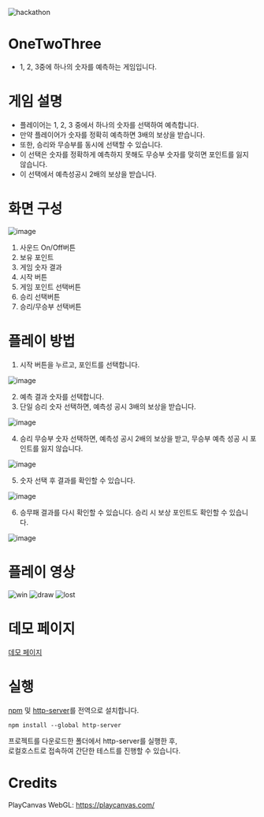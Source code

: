 ![hackathon](https://user-images.githubusercontent.com/109493423/196602490-c73a44f0-16f8-4321-9538-244b3e6fc09d.png)

# OneTwoThree
- 1, 2, 3중에 하나의 숫자를 예측하는 게임입니다.

# 게임 설명
- 플레이어는 1, 2, 3 중에서 하나의 숫자를 선택하여 예측합니다.
- 만약 플레이어가 숫자를 정확히 예측하면 3배의 보상을 받습니다.
- 또한, 승리와 무승부를 동시에 선택할 수 있습니다.
- 이 선택은 숫자를 정확하게 예측하지 못해도 무승부 숫자를 맞히면 포인트를 잃지 않습니다.
- 이 선택에서 예측성공시 2배의 보상을 받습니다.

# 화면 구성
![image](https://github.com/mossland/Hackathon/assets/38033515/d97f6629-ff54-489a-b5e4-c51089a6efa4)

1. 사운드 On/Off버튼
2. 보유 포인트
3. 게임 숫자 결과
4. 시작 버튼
5. 게임 포인트 선택버튼
6. 승리 선택버튼
7. 승리/무승부 선택버튼


# 플레이 방법
1. 시작 버튼을 누르고, 포인트를 선택합니다.

![image](https://github.com/mossland/Hackathon/assets/38033515/3e235cdf-9e65-47ce-8784-5e2756d0a19e)

2. 예측 결과 숫자를 선택합니다.
3. 단일 승리 숫자 선택하면, 예측성 공시 3배의 보상을 받습니다.

![image](https://github.com/mossland/Hackathon/assets/38033515/352814dc-e23a-46bf-9832-c5a9e87a38b3)

4. 승리 무승부 숫자 선택하면, 예측성 공시 2배의 보상을 받고, 무승부 예측 성공 시 포인트를 잃지 않습니다.

![image](https://github.com/mossland/Hackathon/assets/38033515/06698b7a-9464-488b-b1f6-a15a2e41516c)

5. 숫자 선택 후 결과를 확인할 수 있습니다.

![image](https://github.com/mossland/Hackathon/assets/38033515/9fc63781-000e-40c8-bc73-25ea00269b97)

6. 승무패 결과를 다시 확인할 수 있습니다. 승리 시 보상 포인트도 확인할 수 있습니다.

![image](https://github.com/mossland/Hackathon/assets/38033515/e366f405-7888-480b-a387-04686d8da42e)


# 플레이 영상

![win](https://github.com/mossland/Hackathon/assets/38033515/772abb2c-ebb4-4bb4-a814-96dc027cad06)
![draw](https://github.com/mossland/Hackathon/assets/38033515/3a313560-1f5d-470b-8d4d-65545dfce8f8)
![lost](https://github.com/mossland/Hackathon/assets/38033515/c930bf04-7ba3-4a8b-9a19-5451dff11530)

# 데모 페이지
[데모 페이지](https://asset.moss.land/OneTwoThree/index.html)

# 실행
[npm](https://www.npmjs.com) 및 [http-server](https://www.npmjs.com/package/http-server)를 전역으로 설치합니다.
```
npm install --global http-server
```

프로젝트를 다운로드한 폴더에서 http-server를 실행한 후,   
로컬호스트로 접속하여 간단한 테스트를 진행할 수 있습니다.

# Credits
PlayCanvas WebGL: https://playcanvas.com/
